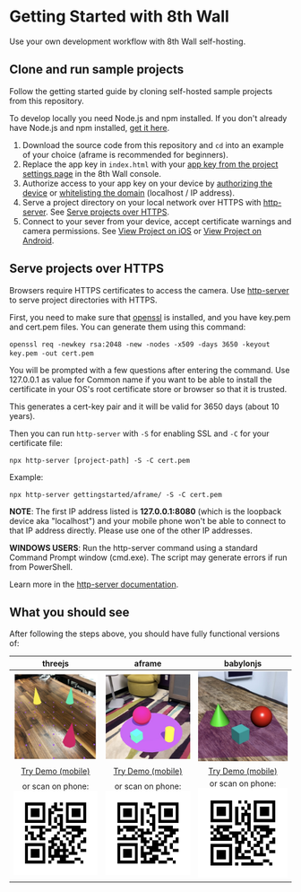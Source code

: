 # Getting Started with 8th Wall

Use your own development workflow with 8th Wall self-hosting.

## Clone and run sample projects

Follow the getting started guide by cloning self-hosted sample projects from this repository.

To develop locally you need Node.js and npm installed. If you don't already have Node.js and npm installed, [get it here](https://www.npmjs.com/get-npm).

1. Download the source code from this repository and `cd` into an example of your choice (aframe is recommended for beginners).
2. Replace the app key in `index.html` with your [app key from the project settings page](https://www.8thwall.com/docs/legacy/guides/projects/project-settings/#app-key) in the 8th Wall console.
3. Authorize access to your app key on your device by [authorizing the device](https://www.8thwall.com/docs/legacy/guides/advanced-topics/device-authorization/) or [whitelisting the domain](https://www.8thwall.com/docs/legacy/guides/projects/self-hosted-domains/) (localhost / IP address).
4. Serve a project directory on your local network over HTTPS with [http-server](https://github.com/http-party/http-server#readme). See [Serve projects over HTTPS](https://www.8thwall.com/docs/legacy/guides/advanced-topics/local-hosting/#serve-projects-over-https).
5. Connect to your sever from your device, accept certificate warnings and camera permissions. See [View Project on iOS](https://www.8thwall.com/docs/legacy/guides/advanced-topics/local-hosting/#view-project-on-ios) or [View Project on Android](https://www.8thwall.com/docs/legacy/guides/advanced-topics/local-hosting/#view-project-on-android).

## Serve projects over HTTPS

Browsers require HTTPS certificates to access the camera. Use [http-server](https://github.com/http-party/http-server#readme) to serve project directories with HTTPS.

First, you need to make sure that [openssl](https://github.com/openssl/openssl) is installed, and you have key.pem and cert.pem files. You can generate them using this command:

```
openssl req -newkey rsa:2048 -new -nodes -x509 -days 3650 -keyout key.pem -out cert.pem
```

You will be prompted with a few questions after entering the command. Use 127.0.0.1 as value for Common name if you want to be able to install the certificate in your OS's root certificate store or browser so that it is trusted.

This generates a cert-key pair and it will be valid for 3650 days (about 10 years).

Then you can run `http-server` with `-S` for enabling SSL and `-C` for your certificate file:

```
npx http-server [project-path] -S -C cert.pem
```

Example:

```
npx http-server gettingstarted/aframe/ -S -C cert.pem
```

**NOTE**: The first IP address listed is **127.0.0.1:8080** (which is the loopback
device aka "localhost") and your mobile phone won't be able to connect to that IP address directly.
Please use one of the other IP addresses.

**WINDOWS USERS**: Run the http-server command using a standard Command Prompt window (cmd.exe). The script may generate errors if run from PowerShell.

Learn more in the [http-server documentation](https://github.com/http-party/http-server#tlsssl).

## What you should see 

After following the steps above, you should have fully functional versions of:

threejs | aframe | babylonjs
:-----: | :----: | :-------:
![xr3js-screenshot](../images/screenshot-xr3js.jpg) | ![xraframe-screenshot](../images/screenshot-xraframe.jpg) | ![xrbabylonjs-screenshot](../images/screenshot-xrbabylonjs.jpg)
[Try Demo (mobile)](https://apps.8thwall.com/8thwall/gettingstarted_xr3js) | [Try Demo (mobile)](https://apps.8thwall.com/8thwall/gettingstarted_xraframe) | [Try Demo (mobile)](https://apps.8thwall.com/8thwall/gettingstarted_xrbabylonjs)
or scan on phone:<br> ![QR1](../images/qr-gettingstarted_threejs.png) | or scan on phone:<br> ![QR2](../images/qr-gettingstarted_aframe.png) | or scan on phone:<br> ![QR3](../images/qr-gettingstarted_babylonjs.png)
